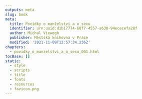 ```yaml
---
outputs: meta
slug: book
meta:
  title: Povídky o manželství a o sexu
  identifier: urn:uuid:d1b17774-60f7-4557-a630-94ececefa28f
  author: Michal Viewegh
  publisher: Městská knihovna v Praze
  modified: '2021-11-09T12:57:34.236Z'
chapters:
  - povidky_o_manzelstvi_a_o_sexu_001.html
tocBase: []
static:
  - style
  - scripts
  - title
  - fonts
  - resources
  - favicon.png
---
```


